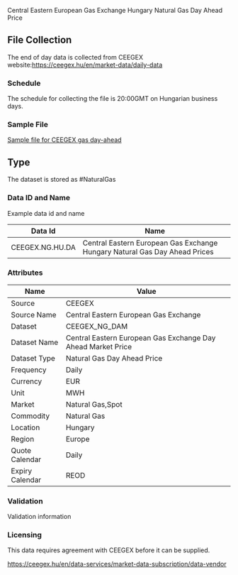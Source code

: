 Central Eastern European Gas Exchange Hungary Natural Gas Day Ahead Price

## File Collection

The end of day data is collected from CEEGEX website:https://ceegex.hu/en/market-data/daily-data  

### Schedule

The schedule for collecting the file is 20:00GMT on Hungarian business days.

### Sample File

[Sample file for CEEGEX gas day-ahead](pathname://../../static/file-samples/daily_market_data_export.xlsx)

## Type

The dataset is stored as #NaturalGas

### Data ID and Name

Example data id and name

|**Data Id**|**Name**|
|-|-|
|CEEGEX.NG.HU.DA|Central Eastern European Gas Exchange Hungary Natural Gas Day Ahead Prices|

### Attributes

|Name|Value|
|-|-|
|Source|CEEGEX|
|Source Name|Central Eastern European Gas Exchange|
|Dataset|CEEGEX_NG_DAM|
|Dataset Name|Central Eastern European Gas Exchange Day Ahead Market Price|
|Dataset Type|Natural Gas Day Ahead Price|
|Frequency|Daily|
|Currency|EUR|
|Unit|MWH|
|Market|Natural Gas,Spot|
|Commodity|Natural Gas|
|Location|Hungary|
|Region|Europe|
|Quote Calendar|Daily|
|Expiry Calendar|REOD|

### Validation

Validation information

### Licensing

This data requires agreement with CEEGEX before it can be supplied.

https://ceegex.hu/en/data-services/market-data-subscription/data-vendor